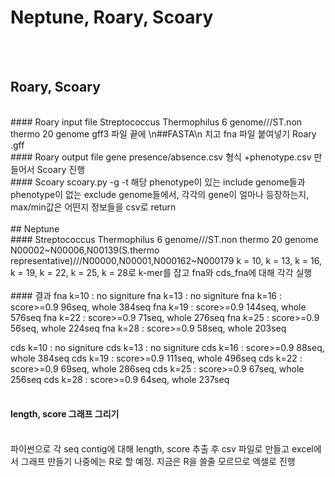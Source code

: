Neptune, Roary, Scoary
======================   
<br/><br/>

## Roary, Scoary
<br/>
#### Roary input file
Streptococcus Thermophilus 6 genome///ST.non thermo 20 genome
gff3 파일 끝에 \n##FASTA\n 치고 fna 파일 붙여넣기
Roary .gff
<br/>
#### Roary output file
gene presence/absence.csv 형식
+phenotype.csv 만들어서 Scoary 진행
<br/>
#### Scoary
scoary.py -g <gene_presence_absence.csv> -t <traits.csv>
해당 phenotype이 있는 include genome들과 phenotype이 없는 exclude genome들에서,
각각의 gene이 얼마나 등장하는지, max/min값은 어떤지 정보들을 csv로 return
<br/><br/>
## Neptune
<br/>
#### Streptococcus Thermophilus 6 genome///ST.non thermo 20 genome
N00002~N00006,N00139(S.thermo representative)///N00000,N00001,N000162~N000179
k = 10, k = 13, k = 16, k = 19, k = 22, k = 25, k = 28로 k-mer를 잡고 fna와 cds_fna에 대해 각각 실행
<br/><br/>
#### 결과
fna k=10 : no signiture
fna k=13 : no signiture
fna k=16 : score>=0.9 96seq, whole 384seq
fna k=19 : score>=0.9 144seq, whole 576seq
fna k=22 : score>=0.9 71seq, whole 276seq
fna k=25 : score>=0.9 56seq, whole 224seq
fna k=28 : score>=0.9 58seq, whole 203seq

cds k=10 : no signiture
cds k=13 : no signiture
cds k=16 : score>=0.9 88seq, whole 384seq
cds k=19 : score>=0.9 111seq, whole 496seq
cds k=22 : score>=0.9 69seq, whole 286seq
cds k=25 : score>=0.9 67seq, whole 256seq
cds k=28 : score>=0.9 64seq, whole 237seq
<br/><br/>
#### length, score 그래프 그리기
<br/>
파이썬으로 각 seq contig에 대해 length, score 추출 후 csv 파일로 만들고 excel에서 그래프 만들기
나중에는 R로 할 예정. 지금은 R을 쓸줄 모르므로 엑셀로 진행
